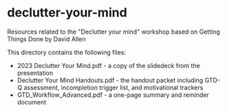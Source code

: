 # declutter-your-mind
Resources related to the "Declutter your mind" workshop based on Getting Things Done by David Allen

This directory contains the following files:
- 2023 Declutter Your Mind.pdf - a copy of the slidedeck from the presentation
- Declutter Your Mind Handouts.pdf - the handout packet including GTD-Q assessment, incompletion trigger list, and motivational trackers
- GTD_Workflow_Advanced.pdf - a one-page summary and reminder document
